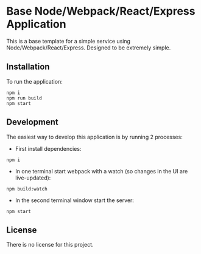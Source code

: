 # Base Node/Webpack/React/Express Application

This is a base template for a simple service using Node/Webpack/React/Express. Designed to be extremely simple.

## Installation

To run the application:
```
npm i
npm run build
npm start
```

## Development

The easiest way to develop this application is by running 2 processes:

* First install dependencies:
```
npm i
```

* In one terminal start webpack with a watch (so changes in the UI are live-updated):
```
npm build:watch
```

* In the second terminal window start the server:
```
npm start
```

## License

There is no license for this project.
